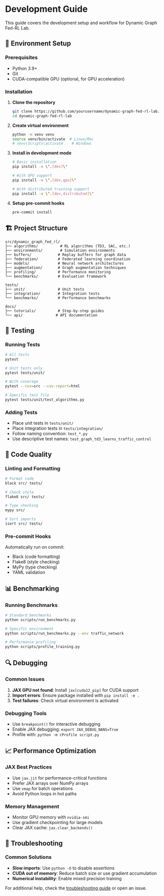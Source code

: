 # Development Guide

This guide covers the development setup and workflow for Dynamic Graph Fed-RL Lab.

## 🔧 Environment Setup

### Prerequisites
- Python 3.9+ 
- Git
- CUDA-compatible GPU (optional, for GPU acceleration)

### Installation

1. **Clone the repository**
   ```bash
   git clone https://github.com/yourusername/dynamic-graph-fed-rl-lab.git
   cd dynamic-graph-fed-rl-lab
   ```

2. **Create virtual environment**
   ```bash
   python -m venv venv
   source venv/bin/activate  # Linux/Mac
   # venv\Scripts\activate    # Windows
   ```

3. **Install in development mode**
   ```bash
   # Basic installation
   pip install -e \".[dev]\"
   
   # With GPU support
   pip install -e \".[dev,gpu]\"
   
   # With distributed training support
   pip install -e \".[dev,distributed]\"
   ```

4. **Setup pre-commit hooks**
   ```bash
   pre-commit install
   ```

## 🏗️ Project Structure

```
src/dynamic_graph_fed_rl/
├── algorithms/          # RL algorithms (TD3, SAC, etc.)
├── environments/        # Simulation environments
├── buffers/            # Replay buffers for graph data
├── federation/         # Federated learning coordination
├── models/             # Neural network architectures
├── augmentation/       # Graph augmentation techniques
├── profiling/          # Performance monitoring
└── benchmarks/         # Evaluation framework

tests/
├── unit/               # Unit tests
├── integration/        # Integration tests
└── benchmarks/         # Performance benchmarks

docs/
├── tutorials/          # Step-by-step guides
└── api/               # API documentation
```

## 🧪 Testing

### Running Tests
```bash
# All tests
pytest

# Unit tests only
pytest tests/unit/

# With coverage
pytest --cov=src --cov-report=html

# Specific test file
pytest tests/unit/test_algorithms.py
```

### Adding Tests
- Place unit tests in `tests/unit/`
- Place integration tests in `tests/integration/`
- Follow naming convention: `test_*.py`
- Use descriptive test names: `test_graph_td3_learns_traffic_control`

## 🎯 Code Quality

### Linting and Formatting
```bash
# Format code
black src/ tests/

# Check style
flake8 src/ tests/

# Type checking
mypy src/

# Sort imports
isort src/ tests/
```

### Pre-commit Hooks
Automatically run on commit:
- Black (code formatting)
- Flake8 (style checking)
- MyPy (type checking)
- YAML validation

## 📊 Benchmarking

### Running Benchmarks
```bash
# Standard benchmarks
python scripts/run_benchmarks.py

# Specific environment
python scripts/run_benchmarks.py --env traffic_network

# Performance profiling
python scripts/profile_training.py
```

## 🔍 Debugging

### Common Issues
1. **JAX GPU not found**: Install `jax[cuda12_pip]` for CUDA support
2. **Import errors**: Ensure package installed with `pip install -e .`
3. **Test failures**: Check virtual environment is activated

### Debugging Tools
- Use `breakpoint()` for interactive debugging
- Enable JAX debugging: `export JAX_DEBUG_NANS=True`
- Profile with: `python -m cProfile script.py`

## 📈 Performance Optimization

### JAX Best Practices
- Use `jax.jit` for performance-critical functions
- Prefer JAX arrays over NumPy arrays
- Use `vmap` for batch operations
- Avoid Python loops in hot paths

### Memory Management
- Monitor GPU memory with `nvidia-smi`
- Use gradient checkpointing for large models
- Clear JAX cache: `jax.clear_backends()`

## 🐛 Troubleshooting

### Common Solutions
- **Slow imports**: Use `python -O` to disable assertions
- **CUDA out of memory**: Reduce batch size or use gradient accumulation
- **Numerical instability**: Enable mixed precision training

For additional help, check the [troubleshooting guide](docs/troubleshooting.md) or open an issue.